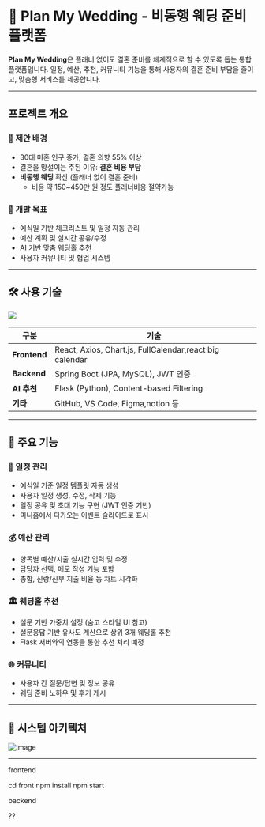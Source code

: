 # 💍 Plan My Wedding - 비동행 웨딩 준비 플랫폼

**Plan My Wedding**은 플래너 없이도 결혼 준비를 체계적으로 할 수 있도록 돕는 통합 플랫폼입니다. 일정, 예산, 추천, 커뮤니티 기능을 통해 사용자의 결혼 준비 부담을 줄이고, 맞춤형 서비스를 제공합니다.

---------------------------

##  프로젝트 개요

### 📌 제안 배경
- 30대 미혼 인구 증가, 결혼 의향 55% 이상
- 결혼을 망설이는 주된 이유: **결혼 비용 부담**
- **비동행 웨딩** 확산 (플래너 없이 결혼 준비)
  - 비용 약 150~450만 원 정도 플래너비용 절약가능

### 🎯 개발 목표
- 예식일 기반 체크리스트 및 일정 자동 관리
- 예산 계획 및 실시간 공유/수정
- AI 기반 맞춤 웨딩홀 추천
- 사용자 커뮤니티 및 협업 시스템

---

## 🛠 사용 기술
<img src="https://img.shields.io/badge/Spring%20Boot-6DB33F?style=flat-square&logo=springboot&logoColor=white"/>

| 구분         | 기술 |
|--------------|------|
| **Frontend** | React, Axios, Chart.js, FullCalendar,react big calendar |
| **Backend**  | Spring Boot (JPA, MySQL), JWT 인증 |
| **AI 추천**  | Flask (Python), Content-based Filtering |
| **기타**     | GitHub, VS Code, Figma,notion 등 |

---

## 🔧 주요 기능

### 📅 일정 관리
- 예식일 기준 일정 템플릿 자동 생성
- 사용자 일정 생성, 수정, 삭제 기능
- 일정 공유 및 초대 기능 구현 (JWT 인증 기반)
- 미니홈에서 다가오는 이벤트 슬라이드로 표시

### 💰 예산 관리
- 항목별 예산/지출 실시간 입력 및 수정
- 담당자 선택, 메모 작성 기능 포함
- 총합, 신랑/신부 지출 비율 등 차트 시각화

### 🏛 웨딩홀 추천
- 설문 기반 가중치 설정 (숨고 스타일 UI 참고)
- 설문응답 기반 유사도 계산으로 상위 3개 웨딩홀 추천
- Flask 서버와의 연동을 통한 추천 처리 예정

### 🌐 커뮤니티
- 사용자 간 질문/답변 및 정보 공유
- 웨딩 준비 노하우 및 후기 게시

---

## 🔄 시스템 아키텍처
![image](https://github.com/user-attachments/assets/110a01ca-9f4b-4f3c-8b65-cc9fe31c4646)

----


frontend 

cd front
npm install
npm start


backend 

??
